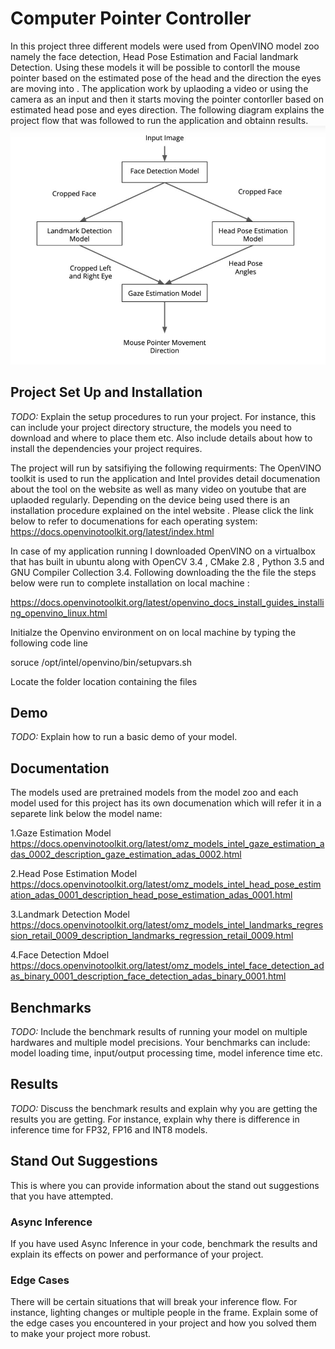 # Computer Pointer Controller
In this project three different models were used from OpenVINO model zoo namely the face detection, Head Pose Estimation and Facial landmark Detection. Using these models it will be possible to contorll the mouse pointer based on the estimated pose of the head and the direction the eyes are moving into . The application work by uplaoding a video or using the camera as an input and then it starts moving the pointer contorller based on estimated head pose and eyes direction. The following diagram explains the project flow that was followed to run the application and obtainn results. 
![](Flow%20of%20project.JPG)



## Project Set Up and Installation
*TODO:* Explain the setup procedures to run your project. For instance, this can include your project directory structure, the models you need to download and where to place them etc. Also include details about how to install the dependencies your project requires.

The project will run by satsifiying the following requirments: 
The OpenVINO toolkit is used to run the application and Intel provides detail documenation about the tool on the website as well as many video on youtube that are uplaoded regularly. Depending on the device being used there is an installation procedure explained on the intel website . Please click the link below to refer to documenations for each operating system: 
https://docs.openvinotoolkit.org/latest/index.html

In case of my application running I downloaded OpenVINO on a virtualbox that has built in ubuntu along with OpenCV 3.4 , CMake 2.8 , Python 3.5 and GNU Compiler Collection 3.4. 
Following downloading the the file the steps below were run to complete installation on local machine : 

https://docs.openvinotoolkit.org/latest/openvino_docs_install_guides_installing_openvino_linux.html

Initialze the Openvino environment on on local machine by typing the following code line 

  soruce /opt/intel/openvino/bin/setupvars.sh 
  
Locate the folder location containing the files 

## Demo
*TODO:* Explain how to run a basic demo of your model.

## Documentation
The models used are pretrained models from the model zoo and each model used for this project has its own documenation which will refer it in a separete link below the model name:

1.Gaze Estimation Model 
https://docs.openvinotoolkit.org/latest/omz_models_intel_gaze_estimation_adas_0002_description_gaze_estimation_adas_0002.html

2.Head Pose Estimation Model 
https://docs.openvinotoolkit.org/latest/omz_models_intel_head_pose_estimation_adas_0001_description_head_pose_estimation_adas_0001.html

3.Landmark Detection Model 
https://docs.openvinotoolkit.org/latest/omz_models_intel_landmarks_regression_retail_0009_description_landmarks_regression_retail_0009.html

4.Face Detection Mdoel 
https://docs.openvinotoolkit.org/latest/omz_models_intel_face_detection_adas_binary_0001_description_face_detection_adas_binary_0001.html

## Benchmarks
*TODO:* Include the benchmark results of running your model on multiple hardwares and multiple model precisions. Your benchmarks can include: model loading time, input/output processing time, model inference time etc.

## Results
*TODO:* Discuss the benchmark results and explain why you are getting the results you are getting. For instance, explain why there is difference in inference time for FP32, FP16 and INT8 models.

## Stand Out Suggestions
This is where you can provide information about the stand out suggestions that you have attempted.

### Async Inference
If you have used Async Inference in your code, benchmark the results and explain its effects on power and performance of your project.

### Edge Cases
There will be certain situations that will break your inference flow. For instance, lighting changes or multiple people in the frame. Explain some of the edge cases you encountered in your project and how you solved them to make your project more robust.

